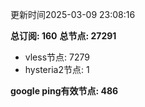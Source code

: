更新时间2025-03-09 23:08:16

**总订阅: 160**
**总节点: 27291**
- vless节点: 7279
- hysteria2节点: 1

**google ping有效节点: 486**
